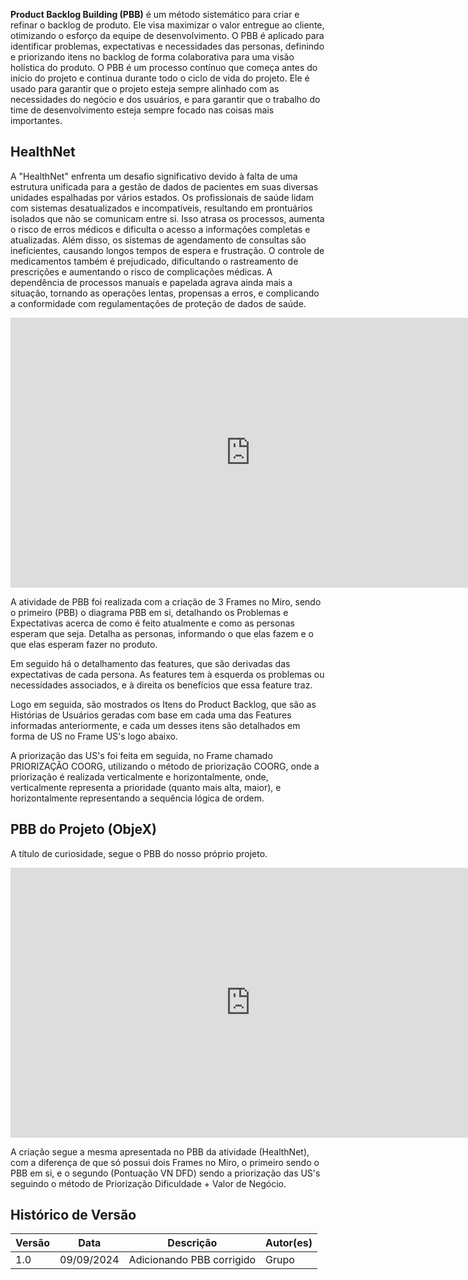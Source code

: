 **Product Backlog Building (PBB)** é um método sistemático para criar e refinar o backlog de produto. Ele visa maximizar o valor entregue ao cliente, otimizando o esforço da equipe de desenvolvimento. O PBB é aplicado para identificar problemas, expectativas e necessidades das personas, definindo e priorizando itens no backlog de forma colaborativa para uma visão holística do produto. O PBB é um processo contínuo que começa antes do início do projeto e continua durante todo o ciclo de vida do projeto. Ele é usado para garantir que o projeto esteja sempre alinhado com as necessidades do negócio e dos usuários, e para garantir que o trabalho do time de desenvolvimento esteja sempre focado nas coisas mais importantes.


## HealthNet 

A "HealthNet" enfrenta um desafio significativo devido à falta de uma estrutura unificada para a gestão de dados de pacientes em suas diversas unidades espalhadas por vários estados. Os profissionais de saúde lidam com sistemas desatualizados e incompatíveis, resultando em prontuários isolados que não se comunicam entre si. Isso atrasa os processos, aumenta o risco de erros médicos e dificulta o acesso a informações completas e atualizadas. Além disso, os sistemas de agendamento de consultas são ineficientes, causando longos tempos de espera e frustração. O controle de medicamentos também é prejudicado, dificultando o rastreamento de prescrições e aumentando o risco de complicações médicas. A dependência de processos manuais e papelada agrava ainda mais a situação, tornando as operações lentas, propensas a erros, e complicando a conformidade com regulamentações de proteção de dados de saúde.

<iframe width="768" height="432" src="https://miro.com/app/live-embed/uXjVKvdDBkU=/?moveToViewport=555638,227310,123111,36455&embedId=743100508146" frameborder="0" scrolling="no" allow="fullscreen; clipboard-read; clipboard-write" allowfullscreen></iframe>

A atividade de PBB foi realizada com a criação de 3 Frames no Miro, sendo o primeiro (PBB) o diagrama PBB em si, detalhando os Problemas e Expectativas acerca de como é feito atualmente e como as personas esperam que seja. Detalha as personas, informando o que elas fazem e o que elas esperam fazer no produto.

Em seguido há o detalhamento das features, que são derivadas das expectativas de cada persona. As features tem à esquerda os problemas ou necessidades associados, e à direita os benefícios que essa feature traz.

Logo em seguida, são mostrados os Itens do Product Backlog, que são as Histórias de Usuários geradas com base em cada uma das Features informadas anteriormente, e cada um desses itens são detalhados em forma de US no Frame US's logo abaixo.

A priorização das US's foi feita em seguida, no Frame chamado PRIORIZAÇÃO COORG, utilizando o método de priorização COORG, onde a priorização é realizada verticalmente e horizontalmente, onde, verticalmente representa a prioridade (quanto mais alta, maior), e horizontalmente representando a sequência lógica de ordem.

## PBB do Projeto (ObjeX)

A título de curiosidade, segue o PBB do nosso próprio projeto.

<iframe width="768" height="432" src="https://miro.com/app/live-embed/uXjVKuUGHA8=/?moveToViewport=-114086,65674,34019,11385&embedId=948523812326" frameborder="0" scrolling="no" allow="fullscreen; clipboard-read; clipboard-write" allowfullscreen></iframe>

A criação segue a mesma apresentada no PBB da atividade (HealthNet), com a diferença de que só possui dois Frames no Miro, o primeiro sendo o PBB em si, e o segundo (Pontuação VN DFD) sendo a priorização das US's seguindo o método de Priorização Dificuldade + Valor de Negócio.

## Histórico de Versão

| Versão | Data       | Descrição                                                         | Autor(es)       |
|--------|------------|-------------------------------------------------------------------|-----------------|
| 1.0   | 09/09/2024 |  Adicionando PBB corrigido                             | Grupo   |


